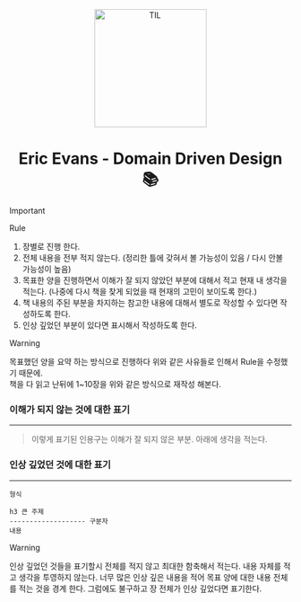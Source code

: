 
<div align="center">
    <img src="https://github.com/christopher3810/DomainDrivenDesign/assets/61622657/ad770776-2429-4e37-a250-2b6264be89eb" alt="TIL" width="200" height="210">
    <h1>Eric Evans - Domain Driven Design 📚</h1>
</div>

>[!Important]
>Rule
>1. 장별로 진행 한다.
>2. 전체 내용을 전부 적지 않는다. (정리한 틀에 갖혀서 볼 가능성이 있음 / 다시 안볼 가능성이 높음)
>3. 목표한 양을 진행하면서 이해가 잘 되지 않았던 부분에 대해서 적고 현재 내 생각을 적는다. (나중에 다시 책을 찾게 되었을 때 현재의 고민이 보이도록 한다.)
>4. 책 내용의 주된 부분을 차지하는 참고한 내용에 대해서 별도로 작성할 수 있다면 작성하도록 한다.
>5. 인상 깊었던 부분이 있다면 표시해서 작성하도록 한다.

>[!Warning]
> 목표했던 양을 요약 하는 방식으로 진행하다 위와 같은 사유들로 인해서 Rule을 수정했기 때문에. \
> 책을 다 읽고 난뒤에 1~10장을 위와 같은 방식으로 재작성 해본다.

### 이해가 되지 않는 것에 대한 표기
---

>이렇게 표기된 인용구는 이해가 잘 되지 않은 부분. 
>아래에 생각을 적는다.

### 인상 깊었던 것에 대한 표기
---

```text
형식

h3 큰 주제
------------------- 구분자
내용
```

>[!warning]
>인상 깊었던 것들을 표기할시 전체를 적지 않고 최대한 함축해서 적는다.
>내용 자체를 적고 생각을 투영하지 않는다.
>너무 많은 인상 깊은 내용을 적어 목표 양에 대한 내용 전체를 적는 것을 경계 한다.
>그럼에도 불구하고 장 전체가 인상 깊었다면 표기한다.


